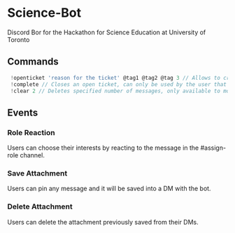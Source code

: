 # Science-Bot
Discord Bor for the Hackathon for Science Education at University of Toronto

## Commands
```js
 !openticket 'reason for the ticket' @tag1 @tag2 @tag 3 // Allows to create a help ticket for you and your team (optional)
 !complete // Closes an open ticket, can only be used by the user that opened it
 !clear 2 // Deletes specified number of messages, only available to moderators
```
## Events
  ### Role Reaction
  Users can choose their interests by reacting to the message in the #assign-role channel.
  ### Save Attachment
  Users can pin any message and it will be saved into a DM with the bot.
  ### Delete Attachment
  Users can delete the attachment previously saved from their DMs.

